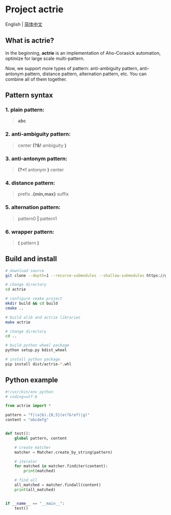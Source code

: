 # Project **actrie**

English | [简体中文](./README.zh_cn.md)

## What is actrie?

In the beginning, **actrie** is an implementation of Aho-Corasick automation, optimize for large scale multi-pattern.

Now, we support more types of pattern: anti-ambiguity pattern, anti-antonym pattern, distance pattern, alternation pattern, etc. You can combine all of them together.


## Pattern syntax

### 1. **plain** pattern:

> **abc**

### 2. **anti-ambiguity** pattern:

> center **(?&!** ambiguity **)**

### 3. **anti-antonym** pattern:

> **(?<!** antonym **)** center

### 4. **distance** pattern:

> prefix **.{min,max}** suffix

### 5. **alternation** pattern:

> pattern0 **|** pattern1

### 6. **wrapper** pattern:

> **(** pattern **)**


## Build and install

```bash
# download source
git clone --depth=1 --recurse-submodules --shallow-submodules https://github.com/ifplusor/actrie.git

# change directory
cd actrie

# configure cmake project
mkdir build && cd build
cmake ..

# build alib and actrie libraries
make actrie

# change directory
cd ..

# build python wheel package
python setup.py bdist_wheel

# install python package
pip install dist/actrie-*.whl
```


## Python example

```python
#!/usr/bin/env python
# coding=utf-8

from actrie import *

pattern = "f|(a|b).{0,5}(e(?&!ef)|g)"
content = "abcdefg"


def test():
    global pattern, content

    # create matcher
    matcher = Matcher.create_by_string(pattern)

    # iterator
    for matched in matcher.finditer(content):
        print(matched)

    # find all
    all_matched = matcher.findall(content)
    print(all_matched)


if __name__ == "__main__":
    test()

```
